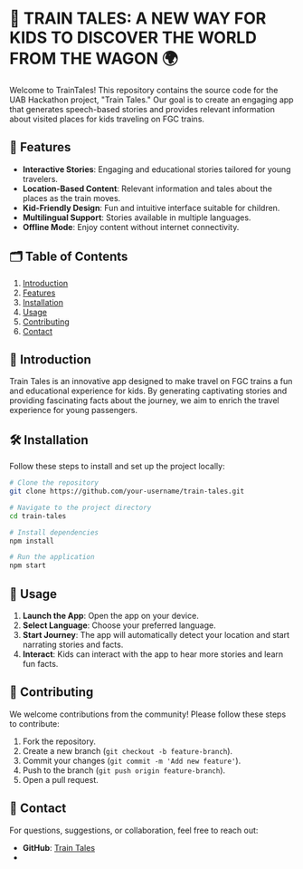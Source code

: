 # 🚂 TRAIN TALES: A NEW WAY FOR KIDS TO DISCOVER THE WORLD FROM THE WAGON 🌍

Welcome to TrainTales! This repository contains the source code for the UAB Hackathon project, "Train Tales." Our goal is to create an engaging app that generates speech-based stories and provides relevant information about visited places for kids traveling on FGC trains.

## 🌟 Features

- **Interactive Stories**: Engaging and educational stories tailored for young travelers.
- **Location-Based Content**: Relevant information and tales about the places as the train moves.
- **Kid-Friendly Design**: Fun and intuitive interface suitable for children.
- **Multilingual Support**: Stories available in multiple languages.
- **Offline Mode**: Enjoy content without internet connectivity.

## 🗂 Table of Contents

1. [Introduction](#introduction)
2. [Features](#features)
3. [Installation](#installation)
4. [Usage](#usage)
5. [Contributing](#contributing)
6. [Contact](#contact)

## 📖 Introduction

Train Tales is an innovative app designed to make travel on FGC trains a fun and educational experience for kids. By generating captivating stories and providing fascinating facts about the journey, we aim to enrich the travel experience for young passengers.

## 🛠 Installation

Follow these steps to install and set up the project locally:

```bash
# Clone the repository
git clone https://github.com/your-username/train-tales.git

# Navigate to the project directory
cd train-tales

# Install dependencies
npm install

# Run the application
npm start
```

## 🚀 Usage

1. **Launch the App**: Open the app on your device.
2. **Select Language**: Choose your preferred language.
3. **Start Journey**: The app will automatically detect your location and start narrating stories and facts.
4. **Interact**: Kids can interact with the app to hear more stories and learn fun facts.

## 🤝 Contributing

We welcome contributions from the community! Please follow these steps to contribute:

1. Fork the repository.
2. Create a new branch (`git checkout -b feature-branch`).
3. Commit your changes (`git commit -m 'Add new feature'`).
4. Push to the branch (`git push origin feature-branch`).
5. Open a pull request.

## 📧 Contact

For questions, suggestions, or collaboration, feel free to reach out:

- **GitHub**: [Train Tales](https://github.com/NilBiescas/UABHACK)
- 

